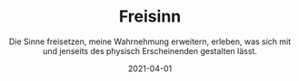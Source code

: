 ---
title: Freisinn
subtitle: 'Die Sinne freisetzen, meine Wahrnehmung erweitern, erleben, was sich mit und jenseits des physisch Erscheinenden gestalten lässt.'
layout: page.liquid
permalink: /freisinn/
tags: page
date: 2021-04-01

header: 
    image: /assets/freisinn/freisinn-bg.jpg
sections:
  - template: text_block
    copytext: |-
      Freiräume gewinnen, um Verantwortung zu tragen. Möglichkeiten erweitern, um mich als ganzer Mensch in Aufgaben zu stellen
      In unseren »Freisinn«-Räumen dienen verschiedenste kreative, künstlerische und kontemplative Praktiken der erweiterten Erfahrung von »Führung« oder der Verkörperung von »Verantwortung«. Denn Führung-Annehmen und Verantwortung-Ergreifen lassen sich jenseits der bekannten Pfade leichter erleben - auf sogenannten Umwegen oder in Zwischenräumen, mit der »Weisheit der Hand« oder über das Spiel, wo der »Mensch ganz Mensch« ist. Wir gehen Wege der Übung, wollen die Sinne bewusst frei nutzen, die Wahrnehmung erweitern, erleben, was sich mit und jenseits des physisch Erscheinenden gestalten lässt. Freisinn bedeutet auch freien Sinn zu finden, der als authentischer Teil der eigenen Identität entdeckt werden will.
  - template: image
    src: /assets/freisinn/freisinn-icon.svg
    blinden_text: Freisinn - überlappende Rechtecke bilden neue Rechtecke, neue Räume
  - template: text_block
    copytext: |- 
      Wir nutzen das Potenzial künstlerischer Prozesse:
      In Zusammenarbeit mit Künstlern und Kollegen der Hochschule für Künste 		im Sozialen Ottersberg gestalten wir mit Teilnehmer:innen künstlerische 		Experimente in verschiedenen Medien, bildnerisch, dramatisch, 		performativ.
      Raumhalter:innen für Presencing, Stille und Erinnern begleiten Wege der 		Achtsamkeit, um zu erschließen, was bislang ungehört blieb oder gerade 		neu entsteht . 
      Inspirationsträger:innen für rituelle Räume kokreieren Erfahrungsfelder, in 		denen wir uns ermächtigen, unser Miteinander schöpferisch schwingend zu 		gestalten.

      »Freisinn« erschließt vorhandene Ressourcen jenseits des kognitiv Bekannten. Lassen wir das kreativ verspielte Kind, den wagemutigen Abendteurer oder die Hüterin des Heiligen doch einmal die Führung zur  Essenz unserer Lebensabsicht übernehmen. Von der Höhe des Gipfels gewinnen wir einen anderen Blick auf den Alltag.
---